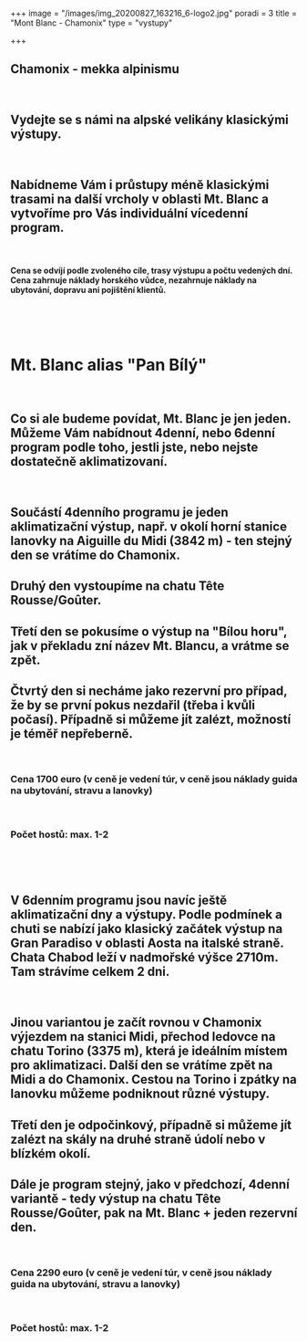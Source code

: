 +++
image = "/images/img_20200827_163216_6-logo2.jpg"
poradi = 3
title = "Mont Blanc - Chamonix"
type = "vystupy"

+++
## **Chamonix - mekka alpinismu**

 

## **Vydejte se s námi na alpské velikány klasickými výstupy.**

 

## **Nabídneme Vám i průstupy méně klasickými trasami na další vrcholy v oblasti Mt. Blanc a vytvoříme pro Vás individuální vícedenní program.**

&nbsp;

#### **Cena se odvíjí podle zvoleného cíle, trasy výstupu a počtu vedených dní. Cena zahrnuje náklady horského vůdce, nezahrnuje náklady na ubytování, dopravu ani pojištění klientů.**

&nbsp;

&nbsp;

# **Mt. Blanc alias "Pan Bílý"**

&nbsp;

## **Co si ale budeme povídat, Mt. Blanc je jen jeden. Můžeme Vám nabídnout 4denní, nebo 6denní program podle toho, jestli jste, nebo nejste dostatečně aklimatizovaní.**

&nbsp; 

## Součástí 4denního programu je jeden aklimatizační výstup, např. v okolí horní stanice lanovky na Aiguille du Midi (3842 m) - ten stejný den se vrátíme do Chamonix.

## Druhý den vystoupíme na chatu Tête Rousse/Goûter.

## Třetí den se pokusíme o výstup na "Bílou horu", jak v překladu zní název Mt. Blancu, a vrátme se zpět.

## Čtvrtý den si necháme jako rezervní pro případ, že by se první pokus nezdařil (třeba i kvůli počasí). Případně si můžeme jít zalézt, možností je téměř nepřeberně.

 &nbsp;

### **Cena 1700 euro** (v ceně je vedení túr, v ceně jsou náklady guida na ubytování, stravu a lanovky)

 &nbsp;

### Počet hostů: max. 1-2
 
 &nbsp;

 &nbsp;

## V 6denním programu jsou navíc ještě aklimatizační dny a výstupy. Podle podmínek a chuti se nabízí jako klasický začátek výstup na Gran Paradiso v oblasti Aosta na italské straně. Chata Chabod leží v nadmořské výšce 2710m. Tam strávíme celkem 2 dni.

 &nbsp;

## Jinou variantou je začít rovnou v Chamonix výjezdem na stanici Midi, přechod ledovce na chatu Torino (3375 m), která je ideálním místem pro aklimatizaci. Další den se vrátíme zpět na Midi a do Chamonix. Cestou na Torino  i zpátky na lanovku můžeme podniknout různé výstupy.

## Třetí den je odpočinkový, případně si můžeme jít zalézt na skály na druhé straně údolí nebo v blízkém okolí.

## Dále je program stejný, jako v předchozí, 4denní variantě - tedy výstup na chatu Tête Rousse/Goûter, pak na Mt. Blanc + jeden rezervní den.

 &nbsp;

### **Cena 2290 euro** (v ceně je vedení túr, v ceně jsou náklady guida na ubytování, stravu a lanovky)

 &nbsp;

### Počet hostů: max. 1-2